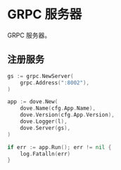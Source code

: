# GRPC 服务器

GRPC 服务器。

## 注册服务

```go
gs := grpc.NewServer(
    grpc.Address(":8002"),
)

app := dove.New(
    dove.Name(cfg.App.Name),
    dove.Version(cfg.App.Version),
    dove.Logger(l),
    dove.Server(gs),
)

if err := app.Run(); err != nil {
    log.Fatalln(err)
}
```
